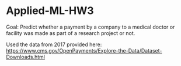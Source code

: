 # Applied-ML-HW3
Goal: Predict whether a payment by a company to a medical doctor or facility was made as part of a research project or not.

Used the data from 2017 provided here: https://www.cms.gov/OpenPayments/Explore-the-Data/Dataset-Downloads.html

